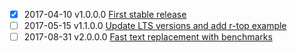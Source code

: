 - [X] 2017-04-10  v1.0.0.0  [First stable release](https://github.com/iconnect/regex/milestone/3)
- [ ] 2017-05-15  v1.1.0.0  [Update LTS versions and add r-top example](https://github.com/iconnect/regex/milestone/19)
- [ ] 2017-08-31  v2.0.0.0  [Fast text replacement with benchmarks](https://github.com/iconnect/regex/milestone/4)
